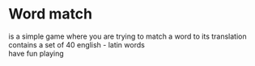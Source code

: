 # Word match
is a simple game where you are trying to match a word to its translation    
contains a set of 40 english - latin words    
have fun playing    
